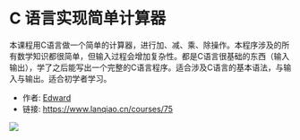 # C 语言实现简单计算器

本课程用C语言做一个简单的计算器，进行加、减、乘、除操作。本程序涉及的所有数学知识都很简单，但输入过程会增加复杂性。都是C语言很基础的东西（输入输出），学了之后能写出一个完整的C语言程序。适合涉及C语言的基本语法，与输入与输出。适合初学者学习。

- 作者: [Edward](https://www.lanqiao.cn/users/20406/)
- 链接: https://www.lanqiao.cn/courses/75

![](https://dn-simplecloud.shiyanlou.com/1529482492629.png)